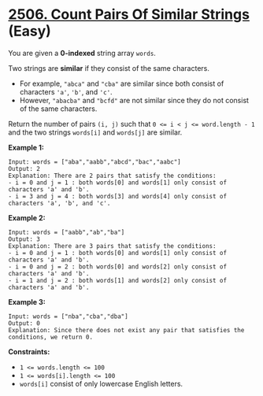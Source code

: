 # [2506. Count Pairs Of Similar Strings][link] (Easy)

[link]: https://leetcode.com/problems/count-pairs-of-similar-strings/

You are given a **0-indexed** string array `words`.

Two strings are **similar** if they consist of the same characters.

- For example, `"abca"` and `"cba"` are similar since both consist of characters `'a'`, `'b'`, and
`'c'`.
- However, `"abacba"` and `"bcfd"` are not similar since they do not consist of the same characters.

Return the number of pairs  `(i, j)` such that  `0 <= i < j <= word.length - 1` and the two strings
`words[i]` and  `words[j]` are similar.

**Example 1:**

```
Input: words = ["aba","aabb","abcd","bac","aabc"]
Output: 2
Explanation: There are 2 pairs that satisfy the conditions:
- i = 0 and j = 1 : both words[0] and words[1] only consist of characters 'a' and 'b'.
- i = 3 and j = 4 : both words[3] and words[4] only consist of characters 'a', 'b', and 'c'.
```

**Example 2:**

```
Input: words = ["aabb","ab","ba"]
Output: 3
Explanation: There are 3 pairs that satisfy the conditions:
- i = 0 and j = 1 : both words[0] and words[1] only consist of characters 'a' and 'b'.
- i = 0 and j = 2 : both words[0] and words[2] only consist of characters 'a' and 'b'.
- i = 1 and j = 2 : both words[1] and words[2] only consist of characters 'a' and 'b'.
```

**Example 3:**

```
Input: words = ["nba","cba","dba"]
Output: 0
Explanation: Since there does not exist any pair that satisfies the conditions, we return 0.
```

**Constraints:**

- `1 <= words.length <= 100`
- `1 <= words[i].length <= 100`
- `words[i]` consist of only lowercase English letters.
